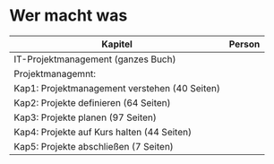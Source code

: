 # Wer macht was

Kapitel | Person
-------- | -------- 
IT-Projektmanagement (ganzes Buch)  | 
Projektmanagemnt:   | 
Kap1: Projektmanagement verstehen (40 Seiten)  | 
Kap2: Projekte definieren (64 Seiten)  | 
Kap3: Projekte planen (97 Seiten)  | 
Kap4: Projekte auf Kurs halten (44 Seiten) |
Kap5: Projekte abschließen (7 Seiten) |

